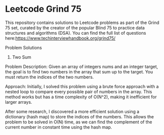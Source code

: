 # Leetcode Grind 75


This repository contains solutions to Leetcode problems as part of the Grind 75 set, curated by the creator of the popular Blind 75 to practice data structures and algorithms (DSA). You can find the full list of questions here:https://www.techinterviewhandbook.org/grind75/


Problem Solutions
1. Two Sum

Problem Description:
Given an array of integers nums and an integer target, the goal is to find two numbers in the array that sum up to the target. You must return the indices of the two numbers.

Approach:
Initially, I solved this problem using a brute force approach with a nested loop to compare every possible pair of numbers in the array. This method works but has a time complexity of O(N^2), making it inefficient for larger arrays.

After some research, I discovered a more efficient solution using a dictionary (hash map) to store the indices of the numbers. This allows the problem to be solved in O(N) time, as we can find the complement of the current number in constant time using the hash map.
